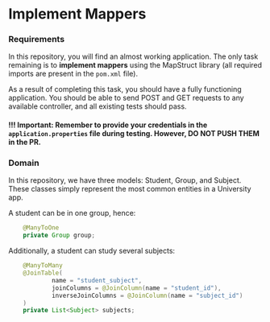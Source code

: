 # Implement Mappers

### Requirements
In this repository, you will find an almost working application. The only task remaining is to **implement mappers** using the MapStruct library (all required imports are present in the `pom.xml` file).

As a result of completing this task, you should have a fully functioning application. You should be able to send POST and GET requests to any available controller, and all existing tests should pass.

#### !!! Important: Remember to provide your credentials in the `application.properties` file during testing. However, DO NOT PUSH THEM in the PR.

### Domain
In this repository, we have three models: Student, Group, and Subject. These classes simply represent the most common entities in a University app.

A student can be in one group, hence:
```java
    @ManyToOne
    private Group group;
```

Additionally, a student can study several subjects:
```java
    @ManyToMany
    @JoinTable(
            name = "student_subject",
            joinColumns = @JoinColumn(name = "student_id"),
            inverseJoinColumns = @JoinColumn(name = "subject_id")
    )
    private List<Subject> subjects;
```